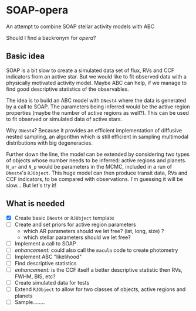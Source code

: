 # SOAP-opera

An attempt to combine SOAP stellar activity models with ABC

Should I find a backronym for *opera*?

## Basic idea

SOAP is a bit slow to create a simulated data set of flux, RVs and CCF indicators from an active star.
But we would like to fit observed data with a physically motivated activity model. Maybe ABC can help, if we manage to find good descriptive statistics of the observables.

The idea is to build an ABC model with `DNest4` where the data is generated by a call to SOAP. The parameters being inferred would be the active region properties (maybe the number of active regions as well?). 
This can be used to fit observed or simulated data of active stars.

Why `DNest4`? Because it provides an efficient implementation of diffusive nested sampling, an algorithm which is still efficient in sampling multimodal distributions with big degeneracies.


Further down the line, the model can be extended by considering two types of objects whose number needs to be inferred: active regions and planets. `N_ar` and `N_p` would be parameters in the MCMC, included in a run of `DNest4`'s `RJObject`. 
This huge model can then produce transit data, RVs and CCF indicators, to be compared with observations.
I'm guessing it will be slow... But let's try it!

## What is needed

- [x] Create basic `DNest4` or `RJObject` template
- [ ] Create and set priors for active region parameters
  - which AR parameters should we let free? (lat, long, size) ?
  - which stellar parameters should we let free?
- [ ] Implement a call to SOAP
- [ ] *enhancement:* could also call the `macula` code to create photometry
- [ ] Implement ABC "likelihood"
- [ ] Find descriptive statistics
- [ ] *enhancement:* is the CCF itself a better descriptive statistic then RVs, FWHM, BIS, etc?
- [ ] Create simulated data for tests
- [ ] Extend `RJObject` to allow for two classes of objects, active regions and planets
- [ ] Sample........
